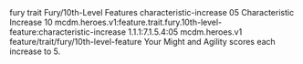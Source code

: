<ability>
  <metadata>
    <class>fury</class>
    <feature_type>trait</feature_type>
    <file_dpath>Fury/10th-Level Features</file_dpath>
    <item_id>characteristic-increase</item_id>
    <item_index>05</item_index>
    <item_name>Characteristic Increase</item_name>
    <level>10</level>
    <scc>mcdm.heroes.v1:feature.trait.fury.10th-level-feature:characteristic-increase</scc>
    <scdc>1.1.1:7.1.5.4:05</scdc>
    <source>mcdm.heroes.v1</source>
    <type>feature/trait/fury/10th-level-feature</type>
  </metadata>
  <effects>
    <effect type="mundane">Your Might and Agility scores each increase to 5.</effect>
  </effects>
</ability>
